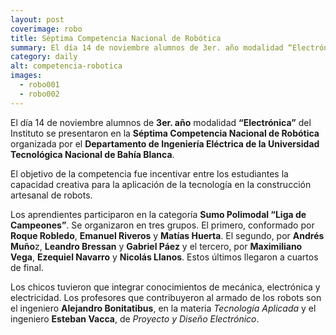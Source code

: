 ```yaml
---
layout: post
coverimage: robo
title: Séptima Competencia Nacional de Robótica
summary: El día 14 de noviembre alumnos de 3er. año modalidad “Electrónica” del Instituto se presentaron en la Séptima Competencia Nacional de Robótica organizada por el Departamento de Ingeniería Eléctrica de la Universidad Tecnológica Nacional de Bahía Blanca.
category: daily
alt: competencia-robotica
images:
  - robo001
  - robo002
---
```


El día 14 de noviembre alumnos de **3er. año** modalidad **“Electrónica”** del Instituto se presentaron en la **Séptima Competencia Nacional de Robótica** organizada por el **Departamento de Ingeniería Eléctrica de la Universidad Tecnológica Nacional de Bahía Blanca**.

El objetivo de la competencia fue incentivar entre los estudiantes la capacidad creativa para la aplicación de la tecnología en la construcción
artesanal de robots.

Los aprendientes participaron en la categoría **Sumo Polimodal “Liga de Campeones”**. Se organizaron en tres grupos. El primero, conformado por **Roque Robledo**, **Emanuel Riveros** y **Matías Huerta**. El segundo, por **Andrés Muño**z, **Leandro Bressan** y **Gabriel Páez** y el tercero, por **Maximiliano Vega**, **Ezequiel Navarro** y **Nicolás Llanos**. Estos últimos llegaron a cuartos de final.

Los chicos tuvieron que integrar conocimientos de mecánica, electrónica y electricidad. Los profesores que contribuyeron al armado de los robots son el ingeniero **Alejandro Bonitatibus**, en la materia *Tecnología Aplicada* y el ingeniero **Esteban Vacca**, de *Proyecto y Diseño Electrónico*.
